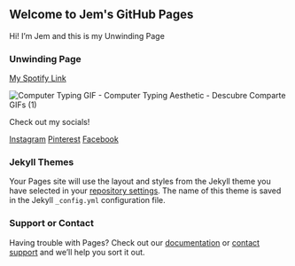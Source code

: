 ## Welcome to Jem's GitHub Pages

Hi! I’m Jem and this is my Unwinding Page

### Unwinding Page

[My Spotify Link](https://open.spotify.com/playlist/365TpGuGeFvhEkR4QM3yvN?si=8d136582d44b4fc1&nd=1)


![Computer Typing GIF - Computer Typing Aesthetic - Descubre   Comparte GIFs (1)](https://user-images.githubusercontent.com/99859441/159720231-aaafa902-1880-49ae-bef1-9bc057f4ff9c.gif)

Check out my socials!

[Instagram](https://www.instagram.com/mjxxmie/)
[Pinterest](https://www.pinterest.ph/jemsiee/_saved/)
[Facebook](https://www.facebook.com/jemsuzaine)


### Jekyll Themes

Your Pages site will use the layout and styles from the Jekyll theme you have selected in your [repository settings](https://github.com/mjxxmie/mjxxmie.github.io/settings/pages). The name of this theme is saved in the Jekyll `_config.yml` configuration file.

### Support or Contact

Having trouble with Pages? Check out our [documentation](https://docs.github.com/categories/github-pages-basics/) or [contact support](https://support.github.com/contact) and we’ll help you sort it out.
